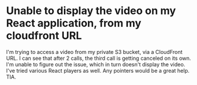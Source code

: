 
# Unable to display the video on my React application, from my cloudfront URL

I'm trying to access a video from my private S3 bucket, via a CloudFront URL. I can see that after 2 calls, the third call is getting canceled on its own. I'm unable to figure out the issue, which in turn doesn't display the video. I've tried various React players as well. Any pointers would be a great help. TIA.


        